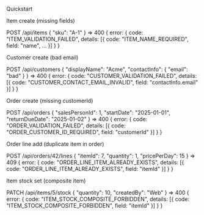 Quickstart

Item create (missing fields)

POST /api/items { "sku": "A-1" }
=> 400 { error: { code: "ITEM_VALIDATION_FAILED", details: [{ code: "ITEM_NAME_REQUIRED", field: "name", ... }] } }

Customer create (bad email)

POST /api/customers { "displayName": "Acme", "contactInfo": { "email": "bad" } }
=> 400 { error: { code: "CUSTOMER_VALIDATION_FAILED", details: [{ code: "CUSTOMER_CONTACT_EMAIL_INVALID", field: "contactInfo.email" }] } }

Order create (missing customerId)

POST /api/orders { "salesPersonId": 1, "startDate": "2025-01-01", "returnDueDate": "2025-01-02" }
=> 400 { error: { code: "ORDER_VALIDATION_FAILED", details: [{ code: "ORDER_CUSTOMER_ID_REQUIRED", field: "customerId" }] } }

Order line add (duplicate item in order)

POST /api/orders/42/lines { "itemId": 7, "quantity": 1, "pricePerDay": 15 }
=> 409 { error: { code: "ORDER_LINE_ITEM_ALREADY_EXISTS", details: [{ code: "ORDER_LINE_ITEM_ALREADY_EXISTS", field: "itemId" }] } }

Item stock set (composite item)

PATCH /api/items/5/stock { "quantity": 10, "createdBy": "Web" }
=> 400 { error: { code: "ITEM_STOCK_COMPOSITE_FORBIDDEN", details: [{ code: "ITEM_STOCK_COMPOSITE_FORBIDDEN", field: "itemId" }] } }

